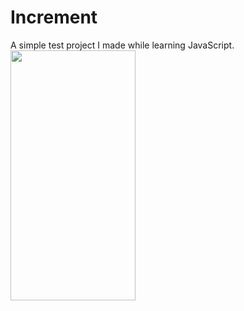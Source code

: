 # Increment
A simple test project I made while learning JavaScript. <br> 
<img src = "https://user-images.githubusercontent.com/64794561/115554598-ec748300-a2ae-11eb-823b-476ae120cfe6.jpg" width="200" height="400" />

